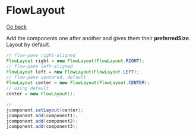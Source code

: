 # FlowLayout

[Go back](../../../_old/graphic/swing#layout-manager)

Add the components one after another and gives them their **preferredSize**. Layout by default.

```java
// flow-pane right-aligned
FlowLayout right = new FlowLayout(FlowLayout.RIGHT);
// flow-pane left-aligned
FlowLayout left = new FlowLayout(FlowLayout.LEFT);
// flow-pane centered, default
FlowLayout center = new FlowLayout(FlowLayout.CENTER);
// using default
center = new FlowLayout();

// ...
jcomponent.setLayout(center);
jcomponent.add(component1);
jcomponent.add(component2);
jcomponent.add(component3);
```